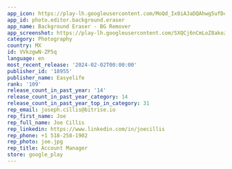 ```yaml
---
app_icon: https://play-lh.googleusercontent.com/MoQd_Ix0iAJaDQAhwg5ufDcOsNz-XHopzMPyuSz2j3CZEnim_AvimSXLWQwlhGQYYg
app_id: photo.editor.background.eraser
app_name: Background Eraser - BG Remover
app_screenshot: https://play-lh.googleusercontent.com/SXQCj6nCmLoZ8akozzVKRy0WzSXCLQWdh0IurOXLPjZHqHCL9mpKxWi8mEScgiG-5gM
category: Photography
country: MX
id: VVkzgwN-ZP5q
language: en
most_recent_release: '2024-02-02T00:00:00'
publisher_id: '18955'
publisher_name: Easyelife
rank: '109'
release_count_in_past_year: '14'
release_count_in_past_year_category: 14
release_count_in_past_year_top_in_category: 31
rep_email: joseph.cillis@bitrise.io
rep_first_name: Joe
rep_full_name: Joe Cillis
rep_linkedin: https://www.linkedin.com/in/joecillis
rep_phone: +1 518-258-1902
rep_photo: joe.jpg
rep_title: Account Manager
store: google_play
---
```

